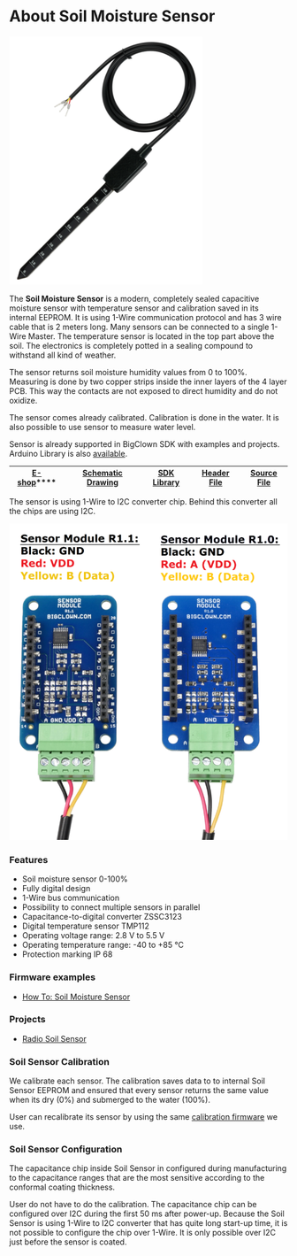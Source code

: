 # About Soil Moisture Sensor

![Pre-production Soil Moisture Sensor without coating](../.gitbook/assets/_hardware_about-soil-moisture-sensor_module.png)

The **Soil Moisture Sensor** is a modern, completely sealed capacitive moisture sensor with temperature sensor and calibration saved in its internal EEPROM. It is using 1-Wire communication protocol and has 3 wire cable that is 2 meters long. Many sensors can be connected to a single 1-Wire Master. The temperature sensor is located in the top part above the soil. The electronics is completely potted in a sealing compound to withstand all kind of weather.

The sensor returns soil moisture humidity values from 0 to 100%. Measuring is done by two copper strips inside the inner layers of the 4 layer PCB. This way the contacts are not exposed to direct humidity and do not oxidize.

The sensor comes already calibrated. Calibration is done in the water. It is also possible to use sensor to measure water level. 

Sensor is already supported in BigClown SDK with examples and projects. Arduino Library is also [available](https://github.com/podija/SoilSensor). 

| [**E-shop**](https://shop.bigclown.com/soil-moisture-sensor/)\*\*\*\* | [**Schematic Drawing**](https://github.com/bigclownlabs/bc-hardware/tree/master/out/bc-soil-sensor) | [**SDK Library**](https://sdk.bigclown.com/group__bc__soil__sensor.html) | [**Header File**](https://github.com/bigclownlabs/bcf-sdk/blob/master/bcl/inc/bc_soil_sensor.h) | [**Source File**](https://github.com/bigclownlabs/bcf-sdk/blob/master/bcl/src/bc_soil_sensor.c) |
| :---: | :---: | :---: | :---: | :---: |


The sensor is using 1-Wire to I2C converter chip. Behind this converter all the chips are using I2C.

![Connection of the Soil Moisture Sensor to the Sensor Module](../.gitbook/assets/_hardware_abou-sensor-module_1-wire.png)

### Features <a id="features"></a>

* Soil moisture sensor 0-100%
* Fully digital design
* 1-Wire bus communication
* Possibility to connect multiple sensors in parallel
* Capacitance-to-digital converter ZSSC3123
* Digital temperature sensor TMP112
* Operating voltage range: 2.8 V to 5.5 V
* Operating temperature range: -40 to +85 °C
* Protection marking IP 68

### Firmware examples

* [How To: Soil Moisture Sensor](../firmware/how-to-soil-moisture-sensor.md)

### Projects <a id="firmware-projects"></a>

* [Radio Soil Sensor](../projects/radio-soil-sensor.md)

### Soil Sensor Calibration

We calibrate each sensor. The calibration saves data to to internal Soil Sensor EEPROM and ensured that every sensor returns the same value when its dry \(0%\) and submerged to the water \(100%\).

User can recalibrate its sensor by using the same [calibration firmware](https://github.com/blavka/bcf-soil-sensor-calibration) we use.

### Soil Sensor Configuration

The capacitance chip inside Soil Sensor in configured during manufacturing to the capacitance ranges that are the most sensitive according to the conformal coating thickness.

User do not have to do the calibration. The capacitance chip can be configured over I2C during the first 50 ms after power-up. Because the Soil Sensor is using 1-Wire to I2C converter that has quite long start-up time, it is not possible to configure the chip over 1-Wire. It is only possible over I2C just before the sensor is coated.

